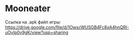 # Mooneater

Ссылка на .apk файл игры: https://drive.google.com/file/d/1OwscWUSGB4Fc8xA4hnQRI-uOvIp0y9gK/view?usp=sharing
